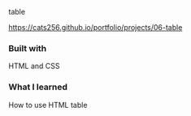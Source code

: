 table

https://cats256.github.io/portfolio/projects/06-table

### Built with

HTML and CSS

### What I learned

How to use HTML table

